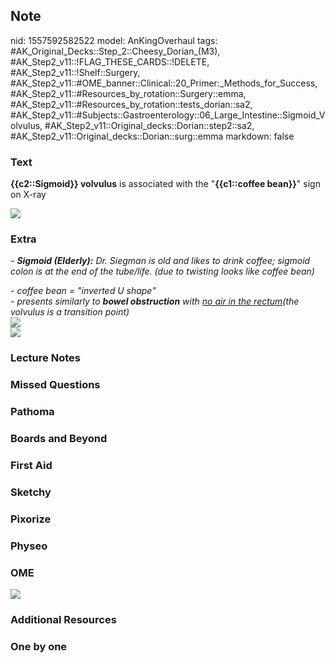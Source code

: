 ## Note
nid: 1557592582522
model: AnKingOverhaul
tags: #AK_Original_Decks::Step_2::Cheesy_Dorian_(M3), #AK_Step2_v11::!FLAG_THESE_CARDS::!DELETE, #AK_Step2_v11::!Shelf::Surgery, #AK_Step2_v11::#OME_banner::Clinical::20_Primer:_Methods_for_Success, #AK_Step2_v11::#Resources_by_rotation::Surgery::emma, #AK_Step2_v11::#Resources_by_rotation::tests_dorian::sa2, #AK_Step2_v11::#Subjects::Gastroenterology::06_Large_Intestine::Sigmoid_Volvulus, #AK_Step2_v11::Original_decks::Dorian::step2::sa2, #AK_Step2_v11::Original_decks::Dorian::surg::emma
markdown: false

### Text
<b>{{c2::Sigmoid}} volvulus</b> is associated with the
"<b>{{c1::coffee bean}}</b>" sign on X-ray
<div><img src="paste-254588481438085.jpg"></div>

### Extra
<i>- <b>Sigmoid (Elderly):</b> Dr. Siegman is old and likes to
drink coffee; sigmoid colon is at the end of the tube/life. (due to
twisting looks like coffee bean)</i>
<div>
  <i>- coffee bean = "inverted U shape"</i>
</div>
<div>
  <i>- presents similarly to <b>bowel obstruction</b> with <u>no
  air in the rectum</u>(the volvulus is a transition point)</i>
</div>
<div>
  <div>
    <i><img src="paste-17137692605153281.jpg"></i>
  </div>
</div>
<div>
  <i><img src="Sigmoid-Colon-Photo.jpg"></i>
</div>

### Lecture Notes


### Missed Questions


### Pathoma


### Boards and Beyond


### First Aid


### Sketchy


### Pixorize


### Physeo


### OME
<div class="ome-widget">
  <a href="https://onlinemeded.org/spa/surgery?ref=anki"><img src=
  "_OME_AnkiFlashcards_Topic_5.png"></a>
</div>

### Additional Resources


### One by one

